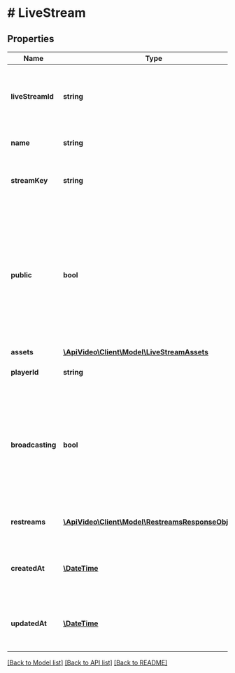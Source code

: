 # # LiveStream

## Properties

Name | Type | Description | Notes
------------ | ------------- | ------------- | -------------
**liveStreamId** | **string** | The unique identifier for the live stream. Live stream IDs begin with \&quot;li.\&quot; |
**name** | **string** | The name of your live stream. | [optional]
**streamKey** | **string** | The unique, private stream key that you use to begin streaming. | [optional]
**public** | **bool** | Whether your video can be viewed by everyone, or requires authentication to see it. A setting of false will require a unique token for each view. Learn more about the Private Video feature [here](https://docs.api.video/delivery-analytics/video-privacy-access-management). | [optional]
**assets** | [**\ApiVideo\Client\Model\LiveStreamAssets**](LiveStreamAssets.md) |  | [optional]
**playerId** | **string** | The unique identifier for the player. | [optional]
**broadcasting** | **bool** | Whether or not you are broadcasting the live video you recorded for others to see. True means you are broadcasting to viewers, false means you are not. | [optional]
**restreams** | [**\ApiVideo\Client\Model\RestreamsResponseObject[]**](RestreamsResponseObject.md) | Returns the list of RTMP restream destinations. |
**createdAt** | [**\DateTime**](\DateTime.md) | When the player was created, presented in ISO-8601 format. | [optional]
**updatedAt** | [**\DateTime**](\DateTime.md) | When the player was last updated, presented in ISO-8601 format. | [optional]

[[Back to Model list]](../../README.md#models) [[Back to API list]](../../README.md#endpoints) [[Back to README]](../../README.md)
